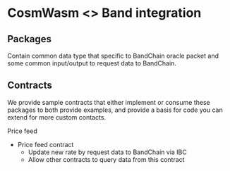 # CosmWasm <> Band integration

## Packages

Contain common data type that specific to BandChain oracle packet and some common input/output to request data to BandChain.

## Contracts

We provide sample contracts that either implement or consume these packages to both provide examples, and provide a basis for code you can extend for more custom contacts.

Price feed

- Price feed contract
  - Update new rate by request data to BandChain via IBC
  - Allow other contracts to query data from this contract
